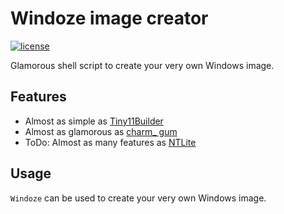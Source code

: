 # Windoze image creator

[![license](https://custom-icon-badges.demolab.com/github/license/brckd/windoze?logo=law)](LICENSE.md)

Glamorous shell script to create your very own Windows image.

## Features

- Almost as simple as [Tiny11Builder](https://github.com/ntdevlabs/tiny11builder)
- Almost as glamorous as [charm\_ gum](https://github.com/charmbracelet/gum)
- ToDo: Almost as many features as [NTLite](https://www.ntlite.com/download/)

## Usage

`Windoze` can be used to create your very own Windows image.
